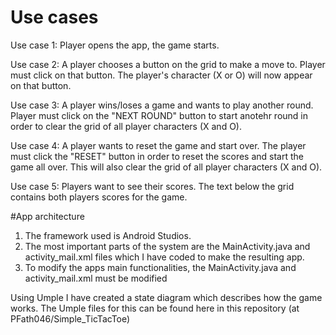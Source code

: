 # Use cases

Use case 1:
  Player opens the app, the game starts.
  
Use case 2:
  A player chooses a button on the grid to make a move to. Player must click on that button. The player's character (X or O) will now appear on that button.
  
Use case 3:
  A player wins/loses a game and wants to play another round. Player must click on the "NEXT ROUND" button to start anotehr round in order to clear the grid of all player
  characters (X and O).
  
Use case 4:
  A player wants to reset the game and start over. The player must click the "RESET" button in order to reset the scores and start the game all over. This will also clear 
  the grid of all player characters (X and O).
  
Use case 5:
  Players want to see their scores. The text below the grid contains both players scores for the game.
  
  
#App architecture

1) The framework used is Android Studios.
2) The most important parts of the system are the MainActivity.java and activity_mail.xml files which I have coded to make the resulting app.
3) To modify the apps main functionalities, the MainActivity.java and activity_mail.xml must be modified

Using Umple I have created a state diagram which describes how the game works. The Umple files for this can be found here in this repository (at PFath046/Simple_TicTacToe)
  
  
  
  

